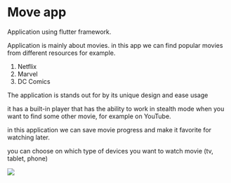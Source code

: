 # Move app

Application using flutter framework.

Application is mainly about movies. in this app we can find popular movies from different resources for example.

1) Netflix
2) Marvel
3) DC Comics

The application is stands out for by its unique design and ease usage

it has a built-in player that has the ability to work in stealth mode when you want to find some other movie, for example on YouTube.

in this application we can save movie progress and make it favorite for watching later.

you can choose on which type of devices you want to watch movie (tv, tablet, phone)

![](https://github.com/Karlen96/movie_app/blob/master/assets/move_preview.gif)

